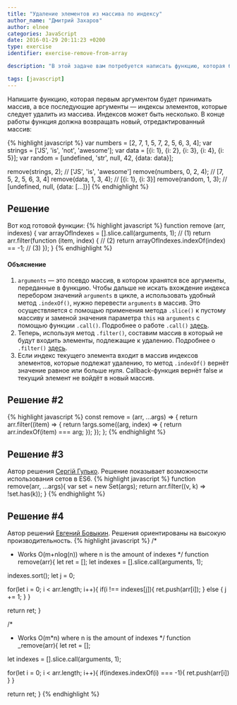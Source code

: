 ```yaml
---
title: "Удаление элементов из массива по индексу"
author_name: "Дмитрий Захаров"
author: elnee
categories: JavaScript
date: 2016-01-29 20:11:23 +0200
type: exercise
identifier: exercise-remove-from-array

description: "В этой задаче вам потребуется написать функцию, которая будет удалять из массива элементы с определёнными индексами."

tags: [javascript]
---
```


Напишите функцию, которая первым аргументом будет принимать массив, а все последующие аргументы — индексы элементов, которые следует удалить из массива. Индексов может быть несколько. В конце работы функция должна возвращать новый, отредактированный массив:

{% highlight javascript %}
var numbers = [2, 7, 1, 5, 7, 2, 5, 6, 3, 4];
var strings = ['JS', 'is', 'not', 'awesome'];
var data = [{i: 1}, {i: 2}, {i: 3}, {i: 4}, {i: 5}];
var random = [undefined, 'str', null, 42, {data: data}];

remove(strings, 2); // ['JS', 'is', 'awesome']
remove(numbers, 0, 2, 4); // [7, 5, 2, 5, 6, 3, 4]
remove(data, 1, 3, 4); // [{i: 1}, {i: 3}]
remove(random, 1, 3); // [undefined, null, {data: [...]}]
{% endhighlight %}

## Решение
Вот код готовой функции: 
{% highlight javascript %}
function remove (arr, indexes) {
  var arrayOfIndexes = [].slice.call(arguments, 1);  // (1)
  return arr.filter(function (item, index) {         // (2)
    return arrayOfIndexes.indexOf(index) == -1;      // (3)
  });
}
{% endhighlight %}

#### Объяснение
1. `arguments` — это псевдо массив, в котором хранятся все аргументы, переданные в функцию. Чтобы дальше не искать вхождение индекса перебором значений `arguments` в цикле, а использовать удобный метод `.indexOf()`, нужно перевести `arguments` в массив. Это осуществляется с помощью применения метода `.slice()` к пустому массиву и заменой значения параметра `this` на `arguments` с помощью функции `.call()`. Подробнее о работе `.call()` [здесь](https://learn.javascript.ru/call-apply#метод-call).
2. Теперь, используя метод `.filter()`, составим массив в который не будут входить элементы, подлежащие к удалению. Подробнее о `.filter()` [здесь](https://learn.javascript.ru/array-iteration#filter).
3. Если индекс текущего элемента входит в массив индексов элементов, которые подлежат удалению, то метод `.indexOf()` вернёт значение равное или больше нуля. Callback-функция вернёт false и текущий элемент не войдёт в новый массив.

## Решение #2
{% highlight javascript %}
const remove = (arr, ...args) => {
  return arr.filter((item) => {
    return !args.some((arg, index) => {
      return arr.indexOf(item) === arg;
    });
  });
};
{% endhighlight %}

## Решение #3
Автор решения [Сергій Гулько](https://github.com/Felytic). Решение показывает возможности использования сетов в ES6.
{% highlight javascript %}
function remove(arr, ...args){
  var set = new Set(args); 
  return arr.filter((v, k) => !set.has(k));
}
{% endhighlight %}

## Решение #4
Автор решений [Евгений Бовыкин](https://github.com/missingdays). Решения ориентированы на высокую производительность.
{% highlight javascript %}
/*
 * Works O(m+nlog(n)) where n is the amount of indexes
 */
function remove(arr){
  let ret = [];
  let indexes = [].slice.call(arguments, 1);

  indexes.sort();
  let j = 0;

  for(let i = 0; i < arr.length; i++){
    if(i !== indexes[j]){
      ret.push(arr[i]);
    } else {
      j += 1;
    }
  }

  return ret;
}

/*
 * Works O(m*n) where n is the amount of indexes
 */
function _remove(arr){
  let ret = [];

  let indexes = [].slice.call(arguments, 1);

  for(let i = 0; i < arr.length; i++){
    if(indexes.indexOf(i) === -1){
      ret.push(arr[i])
    } 
  }

  return ret;
}
{% endhighlight %}